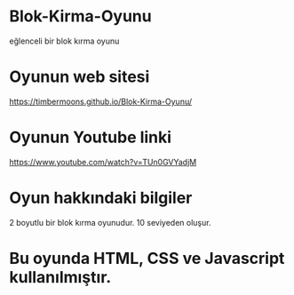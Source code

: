 # Blok-Kirma-Oyunu
eğlenceli bir blok kırma oyunu
# Oyunun web sitesi
https://timbermoons.github.io/Blok-Kirma-Oyunu/
# Oyunun Youtube linki
https://www.youtube.com/watch?v=TUn0GVYadjM
# Oyun hakkındaki bilgiler
2 boyutlu bir blok kırma oyunudur. 10 seviyeden oluşur.
# Bu oyunda HTML, CSS ve Javascript kullanılmıştır.

